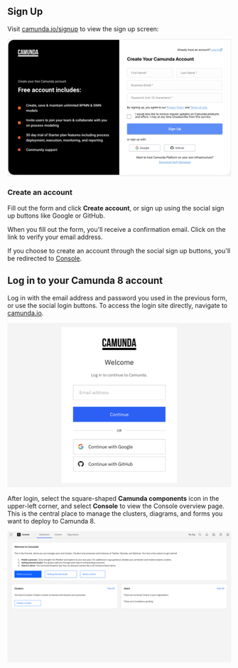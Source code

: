 ---
---

## Sign Up

Visit [camunda.io/signup](https://signup.camunda.com/accounts?utm_source=docs.camunda.io&utm_medium=referral) to view the sign up screen:

![signup](./../img/signup.png)

### Create an account

Fill out the form and click **Create account**, or sign up using the social sign up buttons like Google or GitHub.

When you fill out the form, you'll receive a confirmation email. Click on the link to verify your email address.

If you choose to create an account through the social sign up buttons, you'll be redirected to [Console](/components/console/introduction-to-console.md).

## Log in to your Camunda 8 account

Log in with the email address and password you used in the previous form, or use the social login buttons. To access the login site directly, navigate to [camunda.io](https://weblogin.cloud.camunda.io/).

![login](./../img/login.png)

After login, select the square-shaped **Camunda components** icon in the upper-left corner, and select **Console** to view the Console overview page. This is the central place to manage the clusters, diagrams, and forms you want to deploy to Camunda 8.

![overview-home](./../img/home.png)
